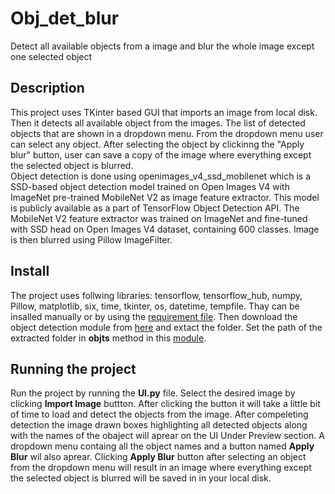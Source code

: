 # Obj_det_blur
Detect all available objects from a image and blur the whole image except one selected object
## Description
This project uses TKinter based GUI that imports an image from local disk. Then it detects all available object from the images. The list of detected objects that are shown in a dropdown menu. From the dropdown menu user can select any object. After selecting the object by clickinng the "Apply blur" button, user can save a copy of the image where everything except the selected object is blurred.  
Object detection is done using openimages_v4_ssd_mobilenet which is a SSD-based object detection model trained on Open Images V4 with ImageNet pre-trained MobileNet V2 as image feature extractor. This model is publicly available as a part of TensorFlow Object Detection API. The MobileNet V2 feature extractor was trained on ImageNet and fine-tuned with SSD head on Open Images V4 dataset, containing 600 classes.
Image is then blurred using Pillow ImageFilter. 

## Install
The project uses follwing libraries: tensorflow, tensorflow_hub, numpy, Pillow, matplotlib, six, time, tkinter, os, datetime, tempfile. Thay can be insalled manually or by using the [requirement file](requirements.txt). Then download the object detection module from [here](https://tfhub.dev/google/openimages_v4/ssd/mobilenet_v2/1) and extact the folder. Set the path of the extracted folder in **objts** method in this [module](Obj_det.py). 

## Running the project
Run the project by running the **UI.py** file. Select the desired image by clicking **Import Image** buttton. After clicking the button it will take a little bit of time to load and detect the objects from the image. After compeleting detection the image drawn boxes highlighting all detected objects along with the names of the obaject will aprear on the UI Under Preview section. 
A dropdown menu containg all the object names and a button named **Apply Blur** wil also aprear. Clicking **Apply Blur** button after selecting an object from the dropdown menu  will result in an image where everything except the selected object is blurred will be saved in in your local disk.



